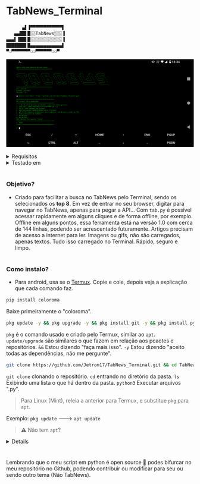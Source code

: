 # TabNews_Terminal

```
      ▄▌▐▀▀▀▀▀▀▀▀▀▀▀▀▌
   ▄▄██▌█░░TabNews░░░▐
▄▄▄▌▐██▌█░░░░░░░░░░░░▐
███████▌█▄▄▄▄▄▄▄▄▄▄▄▄▌
▀❍▀▀▀▀▀▀▀❍❍▀▀▀▀▀▀❍❍▀
```


![](https://raw.githubusercontent.com/Jetrom17/TabNews_Terminal/main/Screenshot_20221227-113420.png)

<details>
  <summary>Requisitos</summary>
  <p>- Git</p>
  <p>- Linux (Unix)</p>
  <p>- Python [3]</p>
  <p>- Aproximadamente 500 MB de espaço livre</p>
  <p>- Links</p>
  <p>- (104.30) Reolução adequada para PCs</p>
  <p>- Colorama</p>
  <p>- Saber o que é TabNews 😑</p>
</details>

<details>
<summary>Testado em</summary>
<p>- Termux</p>
<p>- Linux Mint</p>
<p>- Jupyter-lab e Jupyter-Notebook</p>
</details>

#

### Objetivo?

- Criado para facilitar a busca no TabNews pelo Terminal, sendo os selecionados os **top 8**. Em vez de entrar no seu browser, digitar para navegar no TabNews, apenas para pegar a API... Com `tab.py` é possível acessar rapidamente em alguns cliques e de forma offline, por exemplo. Offline em alguns pontos, essa ferramenta está na versão 1.0 com cerca de 144 linhas, podendo ser acrescentado futuramente. Artigos precisam de acesso a internet para ler. Imagens ou gifs, não são carregados, apenas textos. Tudo isso carregado no Terminal. Rápido, seguro e limpo.
#

### Como instalo?

- Para android, usa se o [Termux](https://termux.dev/en/). Copie e cole, depois veja a explicação que cada comando faz.
```bash
pip install coloroma
```
Baixe primeiramente o "coloroma".
```bash
pkg update -y && pkg upgrade -y && pkg install git -y && pkg install python3 -y
```
`pkg` é o comando usado e criado pelo Termux, similar ao `apt`. `update/upgrade` são similares o que fazem em relação aos pcaotes e repositórios. `&&` Estou dizendo "faça mais isso". `-y` Estou dizendo "aceito todas as dependências, não me pergunte".
```bash
git clone https://github.com/Jetrom17/TabNews_Terminal.git && cd TabNews_Terminal && ls && python3 tab.py
```
`git clone` clonando o repositório. `cd` entrando no diretório da pasta. `ls` Exibindo uma lista o que há dentro da pasta. `python3` Executar arquivos ".py".

> Para Linux (Mint), releia a anterior para Termux, e substitue `pkg` para `apt`. 

Exemplo: `pkg update` ---> `apt update`

> ⚠️ Não tem `apt`? 

<details><p>Como instalar o apt?

Se você não tem o apt instalado no seu sistema operacional baseado em Debian, é provável que ele não esteja instalado por padrão. Isso pode ser porque você está usando um sistema operacional baseado em Debian que não inclui o apt ou porque o apt foi removido do sistema por algum motivo.

Se você estiver usando um sistema operacional baseado em Debian que não inclui o apt, você pode instalá-lo manualmente seguindo os seguintes passos:

Baixe o arquivo de instalação do apt a partir do site do projeto: https://apt.alioth.debian.org/
Descompacte o arquivo baixado em um diretório de sua escolha.
Abra um terminal e navegue até o diretório onde você descompactou o arquivo.
Digite o seguinte comando para instalar o apt:
Copy code
`sudo make install`
Isso deve instalar o apt no seu sistema operacional. Depois disso, você poderá usar o apt para gerenciar pacotes de software no sistema, como expliquei na minha resposta anterior.

Se o apt foi removido do seu sistema operacional por algum motivo, você pode tentar recuperá-lo usando o comando apt-get para instalá-lo novamente. No entanto, é possível que você precise instalar alguns outros pacotes antes de poder usar o `apt-get` para instalar o apt. Se você estiver enfrentando esse problema, é recomendável procurar ajuda em fóruns ou comunidades online especializadas em sistemas operacionais baseados em Debian.

@ChatGPT</p></details>

#

Lembrando que o meu script em python é open source 🤲 podes bifurcar no meu repositório no Github, podendo contribuir ou modificar para seu ou sendo outro tema (Não TabNews).
